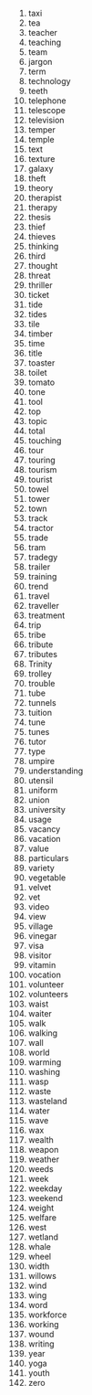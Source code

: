 1. taxi
2. tea
3. teacher
4. teaching
5. team
6. jargon
7. term
8. technology
9. teeth
10. telephone
11. telescope
12. television
13. temper
14. temple
15. text
16. texture
17. galaxy
18. theft
19. theory
20. therapist
21. therapy
22. thesis
23. thief
24. thieves
25. thinking
26. third
27. thought
28. threat
29. thriller
30. ticket
31. tide
32. tides
33. tile
34. timber
35. time
36. title
37. toaster
38. toilet
39. tomato
40. tone
41. tool
42. top
43. topic
44. total
45. touching
46. tour
47. touring
48. tourism
49. tourist
50. towel
51. tower
52. town
53. track
54. tractor
55. trade
56. tram
57. tradegy
58. trailer
59. training
60. trend
61. travel
62. traveller
63. treatment
64. trip
65. tribe
66. tribute
67. tributes
68. Trinity
69. trolley
70. trouble
71. tube
72. tunnels
73. tuition
74. tune
75. tunes
76. tutor
77. type
78. umpire
79. understanding
80. utensil
81. uniform
82. union
83. university
84. usage
85. vacancy
86. vacation
87. value
88. particulars
89. variety
90. vegetable
91. velvet
92. vet
93. video
94. view
95. village
96. vinegar
97. visa
98. visitor
99. vitamin
100. vocation
101. volunteer
102. volunteers
103. waist
104. waiter
105. walk
106. walking
107. wall
108. world
109. warming
110. washing
111. wasp
112. waste
113. wasteland
114. water
115. wave
116. wax
117. wealth
118. weapon
119. weather
120. weeds
121. week
122. weekday
123. weekend
124. weight
125. welfare
126. west
127. wetland
128. whale
129. wheel
130. width
131. willows
132. wind
133. wing
134. word
135. workforce
136. working
137. wound
138. writing
139. year
140. yoga
141. youth
142. zero   